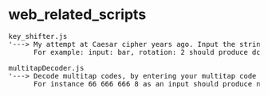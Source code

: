 # web_related_scripts

<pre>
key_shifter.js
'---> My attempt at Caesar cipher years ago. Input the string to be shifted and the rotation amount.
      For example: input: bar, rotation: 2 should produce dct.

multitapDecoder.js
'---> Decode multitap codes, by entering your multitap code when prompted.
      For instance 66 666 666 8 as an input should produce n o o t
</pre>
